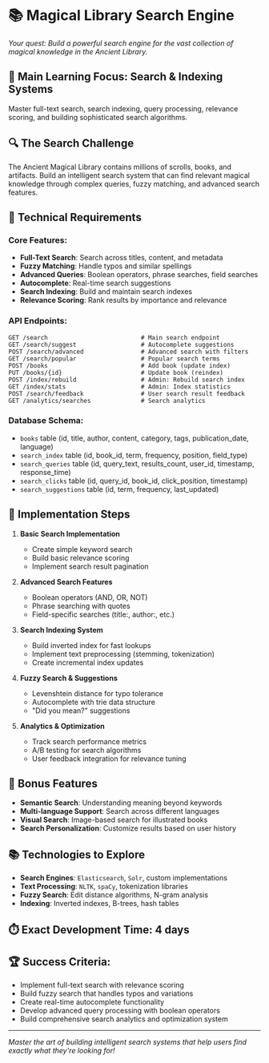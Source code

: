 # 📚 **Magical Library Search Engine**

*Your quest: Build a powerful search engine for the vast collection of magical knowledge in the Ancient Library.*

## 🎯 **Main Learning Focus: Search & Indexing Systems**
Master full-text search, search indexing, query processing, relevance scoring, and building sophisticated search algorithms.

## 🔍 The Search Challenge

The Ancient Magical Library contains millions of scrolls, books, and artifacts. Build an intelligent search system that can find relevant magical knowledge through complex queries, fuzzy matching, and advanced search features.

## 🔧 Technical Requirements

### **Core Features:**
- **Full-Text Search**: Search across titles, content, and metadata
- **Fuzzy Matching**: Handle typos and similar spellings
- **Advanced Queries**: Boolean operators, phrase searches, field searches
- **Autocomplete**: Real-time search suggestions
- **Search Indexing**: Build and maintain search indexes
- **Relevance Scoring**: Rank results by importance and relevance

### **API Endpoints:**
```
GET /search                          # Main search endpoint
GET /search/suggest                  # Autocomplete suggestions
POST /search/advanced                # Advanced search with filters
GET /search/popular                  # Popular search terms
POST /books                          # Add book (update index)
PUT /books/{id}                      # Update book (reindex)
POST /index/rebuild                  # Admin: Rebuild search index
GET /index/stats                     # Admin: Index statistics
POST /search/feedback                # User search result feedback
GET /analytics/searches              # Search analytics
```

### **Database Schema:**
- `books` table (id, title, author, content, category, tags, publication_date, language)
- `search_index` table (id, book_id, term, frequency, position, field_type)
- `search_queries` table (id, query_text, results_count, user_id, timestamp, response_time)
- `search_clicks` table (id, query_id, book_id, click_position, timestamp)
- `search_suggestions` table (id, term, frequency, last_updated)

## 🚀 Implementation Steps

1. **Basic Search Implementation**
   - Create simple keyword search
   - Build basic relevance scoring
   - Implement search result pagination

2. **Advanced Search Features**
   - Boolean operators (AND, OR, NOT)
   - Phrase searching with quotes
   - Field-specific searches (title:, author:, etc.)

3. **Search Indexing System**
   - Build inverted index for fast lookups
   - Implement text preprocessing (stemming, tokenization)
   - Create incremental index updates

4. **Fuzzy Search & Suggestions**
   - Levenshtein distance for typo tolerance
   - Autocomplete with trie data structure
   - "Did you mean?" suggestions

5. **Analytics & Optimization**
   - Track search performance metrics
   - A/B testing for search algorithms
   - User feedback integration for relevance tuning

## 🎁 Bonus Features
- **Semantic Search**: Understanding meaning beyond keywords
- **Multi-language Support**: Search across different languages
- **Visual Search**: Image-based search for illustrated books
- **Search Personalization**: Customize results based on user history

## 📚 Technologies to Explore
- **Search Engines**: `Elasticsearch`, `Solr`, custom implementations
- **Text Processing**: `NLTK`, `spaCy`, tokenization libraries
- **Fuzzy Search**: Edit distance algorithms, N-gram analysis
- **Indexing**: Inverted indexes, B-trees, hash tables

## ⏱️ **Exact Development Time: 4 days**

## 🏆 **Success Criteria:**
- Implement full-text search with relevance scoring
- Build fuzzy search that handles typos and variations
- Create real-time autocomplete functionality
- Develop advanced query processing with boolean operators
- Build comprehensive search analytics and optimization system

---
*Master the art of building intelligent search systems that help users find exactly what they're looking for!* 